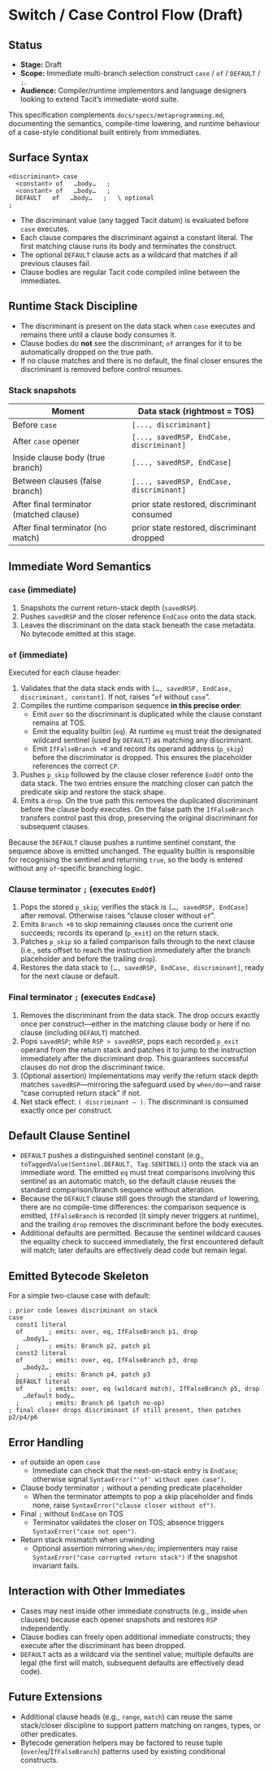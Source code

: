 # Switch / Case Control Flow (Draft)

## Status
- **Stage:** Draft
- **Scope:** Immediate multi-branch selection construct `case` / `of` / `DEFAULT` / `;`.
- **Audience:** Compiler/runtime implementors and language designers looking to extend Tacit’s immediate-word suite.

This specification complements `docs/specs/metaprogramming.md`, documenting the semantics, compile-time lowering, and runtime behaviour of a case-style conditional built entirely from immediates.

## Surface Syntax

```
<discriminant> case
  <constant> of   …body…   ;
  <constant> of   …body…   ;
  DEFAULT   of   …body…   ;   \ optional
;
```

- The discriminant value (any tagged Tacit datum) is evaluated before `case` executes.
- Each clause compares the discriminant against a constant literal. The first matching clause runs its body and terminates the construct.
- The optional `DEFAULT` clause acts as a wildcard that matches if all previous clauses fail.
- Clause bodies are regular Tacit code compiled inline between the immediates.

## Runtime Stack Discipline

- The discriminant is present on the data stack when `case` executes and remains there until a clause body consumes it.
- Clause bodies do **not** see the discriminant; `of` arranges for it to be automatically dropped on the true path.
- If no clause matches and there is no default, the final closer ensures the discriminant is removed before control resumes.

### Stack snapshots

| Moment | Data stack (rightmost = TOS) |
| --- | --- |
| Before `case` | `[..., discriminant]` |
| After `case` opener | `[..., savedRSP, EndCase, discriminant]` |
| Inside clause body (true branch) | `[..., savedRSP, EndCase]` |
| Between clauses (false branch) | `[..., savedRSP, EndCase, discriminant]` |
| After final terminator (matched clause) | prior state restored, discriminant consumed |
| After final terminator (no match) | prior state restored, discriminant dropped |

## Immediate Word Semantics

### `case` (immediate)

1. Snapshots the current return-stack depth (`savedRSP`).
2. Pushes `savedRSP` and the closer reference `EndCase` onto the data stack.
3. Leaves the discriminant on the data stack beneath the case metadata. No bytecode emitted at this stage.

### `of` (immediate)

Executed for each clause header:

1. Validates that the data stack ends with `[…, savedRSP, EndCase, discriminant, constant]`. If not, raises “`of` without `case`”.
2. Compiles the runtime comparison sequence **in this precise order**:
   - Emit `over` so the discriminant is duplicated while the clause constant remains at TOS.
   - Emit the equality builtin (`eq`). At runtime `eq` must treat the designated wildcard sentinel (used by `DEFAULT`) as matching any discriminant.
   - Emit `IfFalseBranch +0` and record its operand address (`p_skip`) before the discriminator is dropped. This ensures the placeholder references the correct `CP`.
3. Pushes `p_skip` followed by the clause closer reference `EndOf` onto the data stack. The two entries ensure the matching closer can patch the predicate skip and restore the stack shape.
4. Emits a `drop`. On the true path this removes the duplicated discriminant before the clause body executes. On the false path the `IfFalseBranch` transfers control past this drop, preserving the original discriminant for subsequent clauses.

Because the `DEFAULT` clause pushes a runtime sentinel constant, the sequence above is emitted unchanged. The equality builtin is responsible for recognising the sentinel and returning `true`, so the body is entered without any `of`-specific branching logic.

### Clause terminator `;` (executes `EndOf`)

1. Pops the stored `p_skip`; verifies the stack is `[…, savedRSP, EndCase]` after removal. Otherwise raises “clause closer without `of`”.
2. Emits `Branch +0` to skip remaining clauses once the current one succeeds; records its operand (`p_exit`) on the return stack.
3. Patches `p_skip` so a failed comparison falls through to the next clause (i.e., sets offset to reach the instruction immediately after the branch placeholder and before the trailing `drop`).
4. Restores the data stack to `[…, savedRSP, EndCase, discriminant]`, ready for the next clause or default.

### Final terminator `;` (executes `EndCase`)

1. Removes the discriminant from the data stack. The drop occurs exactly once per construct—either in the matching clause body or here if no clause (including `DEFAULT`) matched.
2. Pops `savedRSP`; while `RSP > savedRSP`, pops each recorded `p_exit` operand from the return stack and patches it to jump to the instruction immediately after the discriminant drop. This guarantees successful clauses do not drop the discriminant twice.
3. (Optional assertion) Implementations may verify the return stack depth matches `savedRSP`—mirroring the safeguard used by `when/do`—and raise “case corrupted return stack” if not.
4. Net stack effect: `( discriminant — )`. The discriminant is consumed exactly once per construct.

## Default Clause Sentinel

- `DEFAULT` pushes a distinguished sentinel constant (e.g., `toTaggedValue(Sentinel.DEFAULT, Tag.SENTINEL)`) onto the stack via an immediate word. The emitted `eq` must treat comparisons involving this sentinel as an automatic match, so the default clause reuses the standard comparison/branch sequence without alteration.
- Because the `DEFAULT` clause still goes through the standard `of` lowering, there are no compile-time differences: the comparison sequence is emitted, `IfFalseBranch` is recorded (it simply never triggers at runtime), and the trailing `drop` removes the discriminant before the body executes.
- Additional defaults are permitted. Because the sentinel wildcard causes the equality check to succeed immediately, the first encountered default will match; later defaults are effectively dead code but remain legal.

## Emitted Bytecode Skeleton

For a simple two-clause case with default:

```
; prior code leaves discriminant on stack
case
  const1 literal
  of       ; emits: over, eq, IfFalseBranch p1, drop
    …body1…
  ;        ; emits: Branch p2, patch p1
  const2 literal
  of       ; emits: over, eq, IfFalseBranch p3, drop
    …body2…
  ;        ; emits: Branch p4, patch p3
  DEFAULT literal
  of       ; emits: over, eq (wildcard match), IfFalseBranch p5, drop
    …default body…
  ;        ; emits: Branch p6 (patch no-op)
; final closer drops discriminant if still present, then patches p2/p4/p6
```

## Error Handling

- `of` outside an open `case`
  - Immediate can check that the next-on-stack entry is `EndCase`; otherwise signal `SyntaxError("'of' without open case")`.
- Clause body terminator `;` without a pending predicate placeholder
  - When the terminator attempts to pop a skip placeholder and finds none, raise `SyntaxError("clause closer without of")`.
- Final `;` without `EndCase` on TOS
  - Terminator validates the closer on TOS; absence triggers `SyntaxError("case not open")`.
- Return stack mismatch when unwinding
  - Optional assertion mirroring `when/do`; implementers may raise `SyntaxError("case corrupted return stack")` if the snapshot invariant fails.

## Interaction with Other Immediates

- Cases may nest inside other immediate constructs (e.g., inside `when` clauses) because each opener snapshots and restores `RSP` independently.
- Clause bodies can freely open additional immediate constructs; they execute after the discriminant has been dropped.
- `DEFAULT` acts as a wildcard via the sentinel value; multiple defaults are legal (the first will match, subsequent defaults are effectively dead code).

## Future Extensions

- Additional clause heads (e.g., `range`, `match`) can reuse the same stack/closer discipline to support pattern matching on ranges, types, or other predicates.
- Bytecode generation helpers may be factored to reuse tuple (`over`/`eq`/`IfFalseBranch`) patterns used by existing conditional constructs.
